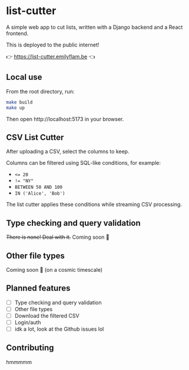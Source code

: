 # list-cutter

A simple web app to cut lists, written with a Django backend and a React frontend.

This is deployed to the public internet!

👉 https://list-cutter.emilyflam.be 👈

## Local use

From the root directory, run:

```bash
make build
make up
```

Then open http://localhost:5173 in your browser.

## CSV List Cutter

After uploading a CSV, select the columns to keep.

Columns can be filtered using SQL-like conditions, for example:

- `<= 20`
- `!= "NY"`
- `BETWEEN 50 AND 100`
- `IN ('Alice', 'Bob')`

The list cutter applies these conditions while streaming CSV processing.

## Type checking and query validation

~~There is none! Deal with it.~~ Coming soon 👼

## Other file types

Coming soon 👼 (on a cosmic timescale)

## Planned features

- [ ] Type checking and query validation
- [ ] Other file types
- [ ] Download the filtered CSV
- [ ] Login/auth
- [ ] idk a lot, look at the Github issues lol

## Contributing

hmmmmm
